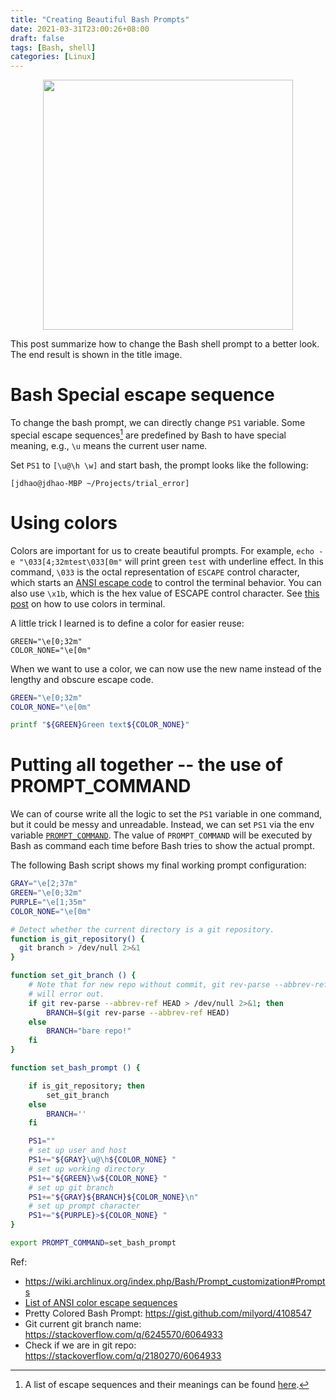 ```yaml
---
title: "Creating Beautiful Bash Prompts"
date: 2021-03-31T23:00:26+08:00
draft: false
tags: [Bash, shell]
categories: [Linux]
---
```


<p align="center">
<img src="https://blog-resource-1257868508.file.myqcloud.com/20210331231139.jpg" width="400">
</p>

This post summarize how to change the Bash shell prompt to a better look. The
end result is shown in the title image.

<!--more-->

# Bash Special escape sequence

To change the bash prompt, we can directly change `PS1` variable. Some special
escape sequences[^1] are predefined by Bash to have special meaning, e.g.,
`\u` means the current user name.

Set `PS1` to `[\u@\h \w]` and start bash, the prompt looks like the following:

```
[jdhao@jdhao-MBP ~/Projects/trial_error]
```

# Using colors

Colors are important for us to create beautiful prompts. For example, `echo -e
"\033[4;32mtest\033[0m"` will print green `test` with underline effect. In this
command, `\033` is the octal representation of `ESCAPE` control character,
which starts an [ANSI escape code](https://en.wikipedia.org/wiki/ANSI_escape_code) to control the terminal behavior. You
can also use `\x1b`, which is the hex value of ESCAPE control character.
See [this post](https://misc.flogisoft.com/bash/tip_colors_and_formatting) on how to use colors in terminal.

A little trick I learned is to define a color for easier reuse:

```
GREEN="\e[0;32m"
COLOR_NONE="\e[0m"
```

When we want to use a color, we can now use the new name instead of the lengthy
and obscure escape code.

```bash
GREEN="\e[0;32m"
COLOR_NONE="\e[0m"

printf "${GREEN}Green text${COLOR_NONE}"
```

# Putting all together -- the use of PROMPT_COMMAND

We can of course write all the logic to set the `PS1` variable in one command,
but it could be messy and unreadable. Instead, we can set `PS1` via the env
variable [`PROMPT_COMMAND`](https://stackoverflow.com/a/3058366/6064933). The
value of `PROMPT_COMMAND` will be executed by Bash as command each time before
Bash tries to show the actual prompt.

The following Bash script shows my final working prompt configuration:

```bash
GRAY="\e[2;37m"
GREEN="\e[0;32m"
PURPLE="\e[1;35m"
COLOR_NONE="\e[0m"

# Detect whether the current directory is a git repository.
function is_git_repository() {
  git branch > /dev/null 2>&1
}

function set_git_branch () {
    # Note that for new repo without commit, git rev-parse --abbrev-ref HEAD
    # will error out.
    if git rev-parse --abbrev-ref HEAD > /dev/null 2>&1; then
        BRANCH=$(git rev-parse --abbrev-ref HEAD)
    else
        BRANCH="bare repo!"
    fi
}

function set_bash_prompt () {

    if is_git_repository; then
        set_git_branch
    else
        BRANCH=''
    fi

    PS1=""
    # set up user and host
    PS1+="${GRAY}\u@\h${COLOR_NONE} "
    # set up working directory
    PS1+="${GREEN}\w${COLOR_NONE} "
    # set up git branch
    PS1+="${GRAY}${BRANCH}${COLOR_NONE}\n"
    # set up prompt character
    PS1+="${PURPLE}>${COLOR_NONE} "
}

export PROMPT_COMMAND=set_bash_prompt
```

Ref:

+ https://wiki.archlinux.org/index.php/Bash/Prompt_customization#Prompts
+ [List of ANSI color escape sequences](https://stackoverflow.com/q/4842424/6064933)
+ Pretty Colored Bash Prompt: https://gist.github.com/milyord/4108547
+ Git current git branch name: https://stackoverflow.com/q/6245570/6064933
+ Check if we are in git repo: https://stackoverflow.com/q/2180270/6064933

[^1]: A list of escape sequences and their meanings can be found [here](https://www.gnu.org/software/bash/manual/html_node/Controlling-the-Prompt.html).
